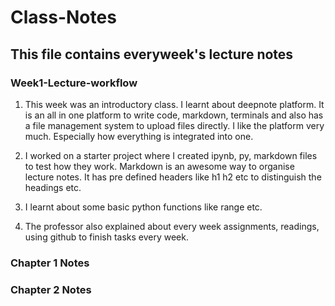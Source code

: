 # Class-Notes
## This file contains everyweek's lecture notes


### Week1-Lecture-workflow

1. This week was an introductory class. I learnt about deepnote platform. It is an all in one platform to write code, markdown, terminals and also has a file management system to upload files directly. I like the platform very much. Especially how everything is integrated into one. 

2. I worked on a starter project where I created ipynb, py, markdown files to test how they work. Markdown is an awesome way to organise lecture notes. It has pre defined headers like h1 h2 etc to distinguish the headings etc.

3. I learnt about some basic python functions like range etc. 

4. The professor also explained about every week assignments, readings, using github to finish tasks every week.


### Chapter 1 Notes


### Chapter 2 Notes

